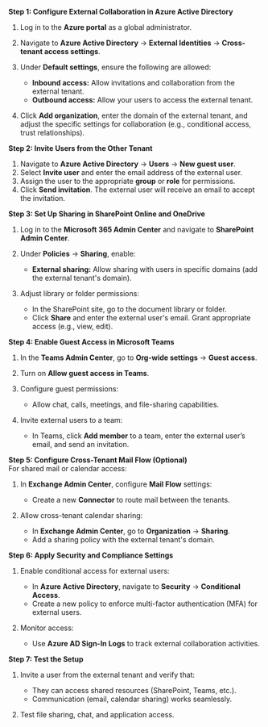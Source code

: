 
**Step 1: Configure External Collaboration in Azure Active Directory**

1. Log in to the **Azure portal** as a global administrator.
2. Navigate to **Azure Active Directory** → **External Identities** → **Cross-tenant access settings**.
3. Under **Default settings**, ensure the following are allowed:
    
    - **Inbound access:** Allow invitations and collaboration from the external tenant.
    - **Outbound access:** Allow your users to access the external tenant.
4. Click **Add organization**, enter the domain of the external tenant, and adjust the specific settings for collaboration (e.g., conditional access, trust relationships).
 
**Step 2: Invite Users from the Other Tenant**

1. Navigate to **Azure Active Directory** → **Users** → **New guest user**.
2. Select **Invite user** and enter the email address of the external user.
3. Assign the user to the appropriate **group** or **role** for permissions.
4. Click **Send invitation**. The external user will receive an email to accept the invitation.
 
**Step 3: Set Up Sharing in SharePoint Online and OneDrive**

1. Log in to the **Microsoft 365 Admin Center** and navigate to **SharePoint Admin Center**.
2. Under **Policies** → **Sharing**, enable:
    
    - **External sharing:** Allow sharing with users in specific domains (add the external tenant's domain).
3. Adjust library or folder permissions:
    
    - In the SharePoint site, go to the document library or folder.
    - Click **Share** and enter the external user's email. Grant appropriate access (e.g., view, edit).
 
**Step 4: Enable Guest Access in Microsoft Teams**

1. In the **Teams Admin Center**, go to **Org-wide settings** → **Guest access**.
2. Turn on **Allow guest access in Teams**.
3. Configure guest permissions:
    
    - Allow chat, calls, meetings, and file-sharing capabilities.
4. Invite external users to a team:
    
    - In Teams, click **Add member** to a team, enter the external user’s email, and send an invitation.
 
**Step 5: Configure Cross-Tenant Mail Flow (Optional)**  
For shared mail or calendar access:

1. In **Exchange Admin Center**, configure **Mail Flow** settings:
    
    - Create a new **Connector** to route mail between the tenants.
2. Allow cross-tenant calendar sharing:
    
    - In **Exchange Admin Center**, go to **Organization** → **Sharing**.
    - Add a sharing policy with the external tenant's domain.
 
**Step 6: Apply Security and Compliance Settings**

1. Enable conditional access for external users:
    
    - In **Azure Active Directory**, navigate to **Security** → **Conditional Access**.
    - Create a new policy to enforce multi-factor authentication (MFA) for external users.
2. Monitor access:
    
    - Use **Azure AD Sign-In Logs** to track external collaboration activities.
 
**Step 7: Test the Setup**

1. Invite a user from the external tenant and verify that:
    
    - They can access shared resources (SharePoint, Teams, etc.).
    - Communication (email, calendar sharing) works seamlessly.
2. Test file sharing, chat, and application access.